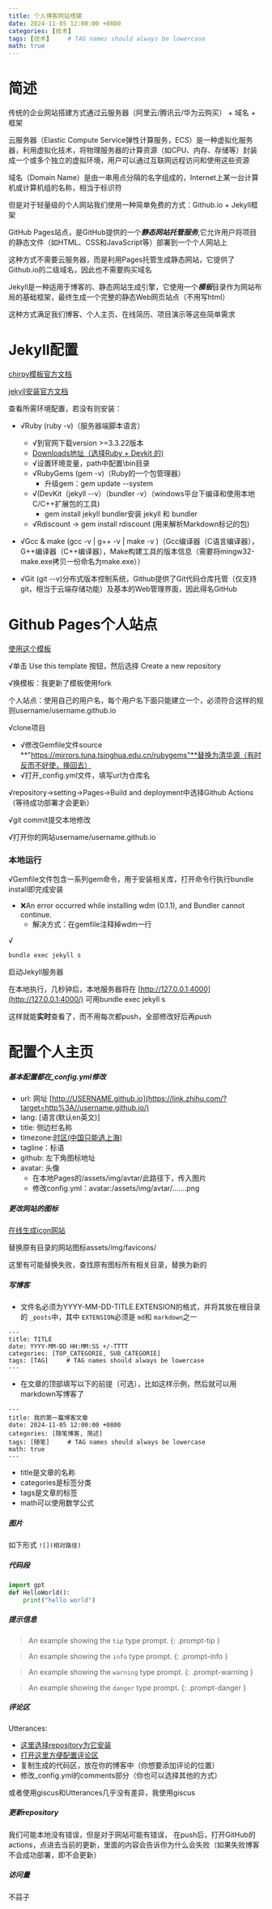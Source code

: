 ```yaml
---
title: 个人博客网站搭建
date: 2024-11-05 12:00:00 +0800
categories: [技术]
tags: [技术]     # TAG names should always be lowercase
math: true
---
```

# 简述

传统的企业网站搭建方式通过云服务器（阿里云/腾讯云/华为云购买） + 域名 + 框架

云服务器（Elastic Compute Service弹性计算服务，ECS）是一种虚拟化服务器，利用虚拟化技术，将物理服务器的计算资源（如CPU、内存、存储等）封装成一个或多个独立的虚拟环境，用户可以通过互联网远程访问和使用这些资源

域名（Domain Name）是由一串用点分隔的名字组成的，Internet上某一台计算机或计算机组的名称，相当于标识符

但是对于轻量级的个人网站我们使用一种简单免费的方式：Github.io + Jekyll框架

GitHub Pages站点，是GitHub提供的一个***静态网站托管服务***,它允许用户将项目的静态文件（如HTML、CSS和JavaScript等）部署到一个个人网站上

这种方式不需要云服务器，而是利用Pages托管生成静态网站，它提供了Github.io的二级域名，因此也不需要购买域名

Jekyll是一种适用于博客的、静态网站生成引擎，它使用一个***模板***目录作为网站布局的基础框架，最终生成一个完整的静态Web网页站点（不用写html）

这种方式满足我们博客、个人主页、在线简历、项目演示等这些简单需求

# Jekyll配置

[chirpy模板官方文档](https://chirpy.cotes.page/)

[jekyll安装官方文档](https://jekyllrb.com/docs/)

查看所需环境配置，若没有则安装：

* √Ruby (ruby -v)（服务器端脚本语言）

  * √到官网下载version >=3.3.22版本
  * [Downloads地址（选择Ruby + Devkit 的)](https://rubyinstaller.org/downloads/)
  * √设置环境变量，path中配置\bin目录
  * √RubyGems (gem -v)（Ruby的一个包管理器）
    * 升级gem：gem update --system
  * √(DevKit（jekyll --v）（bundler -v）（windows平台下编译和使用本地C/C++扩展包的工具)
    * gem install jekyll bundler安装 jekyll 和 bundler
  * √Rdiscount  -> gem install rdiscount   (用来解析Markdown标记的包)
* √Gcc & make (gcc -v | g++ -v | make -v )（Gcc编译器（C语言编译器），G++编译器（C++编译器），Make构建工具的版本信息（需要将mingw32-make.exe拷贝一份命名为make.exe））
* √Git (git --v)分布式版本控制系统，Github提供了Git代码仓库托管（仅支持git，相当于云端存储功能）及基本的Web管理界面，因此得名GitHub

# Github Pages个人站点

[使用这个模板](https://chirpy.cotes.page/posts/getting-started/)

√单击 Use this template 按钮，然后选择 Create a new repository

√换模板：我更新了模板使用fork

个人站点：使用自己的用户名，每个用户名下面只能建立一个，必须符合这样的规则username/username.github.io

√clone项目

* √修改Gemfile文件source **"https://mirrors.tuna.tsinghua.edu.cn/rubygems"**替换为清华源（有时反而不好使，换回去）
* √打开_config.yml文件，填写url为仓库名

√repository->setting->Pages->Build and deployment中选择Github Actions（等待成功部署才会更新）

√git commit提交本地修改

√打开你的网站username/username.github.io

### 本地运行

√Gemfile文件包含一系列gem命令，用于安装相关库，打开命令行执行bundle install即完成安装

* ❌An error occurred while installing wdm (0.1.1), and Bundler cannot continue.
  * 解决方式：在gemfile注释掉wdm一行

√

```c++
bundle exec jekyll s
```

启动Jekyll服务器

在本地执行，几秒钟后，本地服务器将在 [http://127.0.0.1:4000](http://127.0.0.1:4000/) 可用bundle exec jekyll s

这样就能**实时**查看了，而不用每次都push，全部修改好后再push

# 配置个人主页

##### 基本配置都在_config.yml修改

* url: 网址 [http://USERNAME.github.io](https://link.zhihu.com/?target=http%3A//username.github.io/)
* lang: [语言(默认en英文)]
* title: 侧边栏名称
* timezone:[时区(中国只能选上海)](https://zones.arilyn.cc/)
* tagline：标语
* github: 左下角图标地址
* avatar: 头像
  * 在本地Pages的/assets/img/avtar/此路径下，传入图片
  * 修改config.yml：avatar:/assets/img/avtar/…….png

##### 更改网站的图标

[在线生成icon网站](https://realfavicongenerator.net/)

替换原有目录的网站图标assets/img/favicons/

这里有可能替换失败，查找原有图标所有相关目录，替换为新的

##### 写博客

* 文件名必须为YYYY-MM-DD-TITLE.EXTENSION的格式，并将其放在根目录的 `_posts`中，其中 `EXTENSION`必须是 `md`和 `markdown`之一

```
---
title: TITLE
date: YYYY-MM-DD HH:MM:SS +/-TTTT
categories: [TOP_CATEGORIE, SUB_CATEGORIE]
tags: [TAG]     # TAG names should always be lowercase
---
```

* 在文章的顶部填写以下的前提（可选），比如这样示例，然后就可以用markdown写博客了

```
---
title: 我的第一篇博客文章 
date: 2024-11-05 12:00:00 +0800
categories: [随笔博客, 简述]
tags: [随笔]     # TAG names should always be lowercase
math: true
---
```

* title是文章的名称
* categories是标签分类
* tags是文章的标签
* math可以使用数学公式

##### 图片

如下形式
`![](相对路径)`

##### 代码段

```python
import gpt
def HelloWorld():
    print("hello world")
```

##### 提示信息

> An example showing the `tip` type prompt.
> {: .prompt-tip }

> An example showing the `info` type prompt.
> {: .prompt-info }

> An example showing the `warning` type prompt.
> {: .prompt-warning }

> An example showing the `danger` type prompt.
> {: .prompt-danger }

##### 评论区

Utterances:

* [这里选择repository为它安装](https://github.com/apps/utterances)
* [打开这里方便配置评论区](https://utteranc.es/)
* 复制生成的代码区，放在你的博客中（你想要添加评论的位置）
* 修改_config.yml的comments部分（你也可以选择其他的方式）

或者使用giscus和Utterances几乎没有差异，我使用giscus

##### 更新repository

我们可能本地没有错误，但是对于网站可能有错误，
在push后，打开GitHub的actions，点进去当前的更新，里面的内容会告诉你为什么会失败（如果失败博客不会成功部署，即不会更新）

##### 访问量

不蒜子
